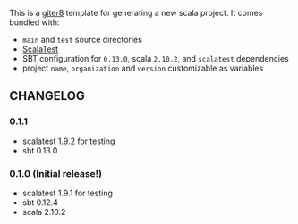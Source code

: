 This is a [giter8](https://github.com/n8han/giter8) template for generating a new scala project. It
comes bundled with:

* `main` and `test` source directories
* [ScalaTest](http://www.scalatest.org/)
* SBT configuration for `0.13.0`, scala `2.10.2`, and `scalatest` dependencies
* project `name`, `organization` and `version` customizable as variables

## CHANGELOG

### 0.1.1
* scalatest 1.9.2 for testing
* sbt 0.13.0

### 0.1.0 (Initial release!)
* scalatest 1.9.1 for testing
* sbt 0.12.4
* scala 2.10.2

